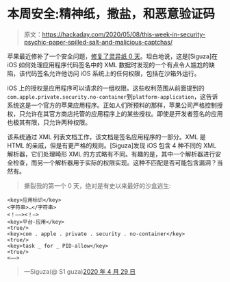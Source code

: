 # 本周安全:精神纸，撒盐，和恶意验证码

> 原文：<https://hackaday.com/2020/05/08/this-week-in-security-psychic-paper-spilled-salt-and-malicious-captchas/>

苹果最近修补了一个安全问题，[修复了灵异纸 0 天](https://siguza.github.io/psychicpaper/)。坦白地说，这是[Siguza]在 iOS 如何处理应用程序代码签名中的 XML 数据时发现的一个有点令人尴尬的缺陷，该代码签名允许他访问 iOS 系统上的任何权限，包括在沙箱外运行。

iOS 上的授权是应用程序可以请求的一组权限。这些权利范围从前面提到的`com.apple.private.security.no-container`到`platform-application`，这告诉系统这是一个官方的苹果应用程序。正如人们所预料的那样，苹果公司严格控制授权，只允许在其官方商店托管的应用程序上的某些授权。即使是开发者签名的应用也极其有限，只允许两种权限。

该系统通过 XML 列表文档工作，该文档是签名应用程序的一部分。XML 是 HTML 的亲戚，但是有更严格的规则。[Siguza]发现 iOS 包含 4 种不同的 XML 解析器，它们处理畸形 XML 的方式略有不同。有趣的是，其中一个解析器进行安全检查，而另一个解析器用于实际的权限实现。这种不匹配是否可能包含漏洞？当然有。

> 撕裂我的第一个 0 天，绝对是有史以来最好的沙盒逃生:

```
<key>应用标识</key>
<字符串>…</字符串>
<！——><！–>
<key>平台-应用</key>
<true/>
<key>com . apple . private . security . no-container</key>
<true/>
<key>task _ for _ PID-allow</key>
<true/>
<––>
```

> —Siguza(@ S1 guza)[2020 年 4 月 29 日](https://twitter.com/s1guza/status/1255641164885131268?ref_src=twsrc%5Etfw)